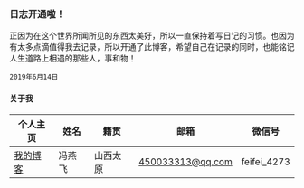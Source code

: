 ### 日志开通啦！

正因为在这个世界所闻所见的东西太美好，所以一直保持着写日记的习惯。也因为有太多点滴值得我去记录，所以开通了此博客，希望自己在记录的同时，也能铭记人生道路上相遇的那些人，事和物！
```
2019年6月14日
```
#### 关于我

| 个人主页 | 姓名 | 籍贯 | 邮箱 | 微信号 |  
| ------------- | ------------ |------------ |------------ |------------ |
| <a  href="https://hippo00.github.io/vueblog/" target="_blank">我的博客</a>  | 冯燕飞 | 山西太原 |450033313@qq.com| feifei_4273 | 
